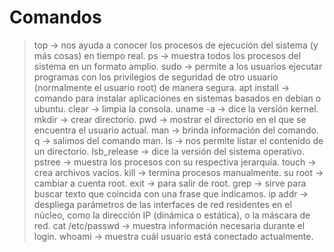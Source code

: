 # Comandos

>  top ->  nos ayuda a conocer los procesos de ejecución del sistema (y más cosas) en tiempo real.
>  ps -> muestra todos los procesos del sistema en un formato amplio.
>  sudo -> permite a los usuarios ejecutar programas con los privilegios de seguridad de otro usuario (normalmente el usuario root) de manera segura.
>  apt install -> comando para instalar aplicaciones en sistemas basados en debian o ubuntu.
>  clear -> limpia la consola.
>  uname -a -> dice la versión kernel.
>  mkdir -> crear directorio.
>  pwd -> mostrar el directorio en el que se encuentra el usuario actual.
>  man -> brinda información del comando.
>  q -> salimos del comando man.
>  ls -> nos permite listar el contenido de un directorio.
>  lsb_release -> dice la versión del sistema operativo.
>  pstree -> muestra los procesos con su respectiva jerarquía.
>  touch -> crea archivos vacíos.
>  kill -> termina procesos manualmente.
>  su root -> cambiar a cuenta root.
>  exit -> para salir de root.
>  grep -> sirve para buscar texto que coincida con una frase que indicamos.
>  ip addr -> despliega parámetros de las interfaces de red residentes en el núcleo, como la dirección IP (dinámica o estática), o la máscara de red.
>  cat /etc/passwd -> muestra información necesaria durante el login.
>  whoami -> muestra cuál usuario está conectado actualmente.
